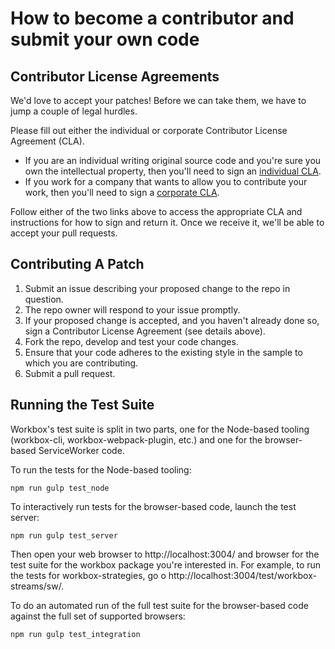 # How to become a contributor and submit your own code

## Contributor License Agreements

We'd love to accept your patches! Before we can take them, we have to jump a couple of legal hurdles.

Please fill out either the individual or corporate Contributor License Agreement (CLA).
  * If you are an individual writing original source code and you're sure you own the intellectual property, then you'll need to sign an [individual CLA](https://developers.google.com/open-source/cla/individual).
  * If you work for a company that wants to allow you to contribute your work, then you'll need to sign a [corporate CLA](https://developers.google.com/open-source/cla/corporate).

Follow either of the two links above to access the appropriate CLA and instructions for how to sign and return it. Once we receive it, we'll be able to
accept your pull requests.

## Contributing A Patch

1. Submit an issue describing your proposed change to the repo in question.
1. The repo owner will respond to your issue promptly.
1. If your proposed change is accepted, and you haven't already done so, sign a Contributor License Agreement (see details above).
1. Fork the repo, develop and test your code changes.
1. Ensure that your code adheres to the existing style in the sample to which you are contributing.
1. Submit a pull request.

## Running the Test Suite

Workbox's test suite is split in two parts, one for the Node-based tooling (workbox-cli, workbox-webpack-plugin, etc.) and one for the browser-based ServiceWorker code.

To run the tests for the Node-based tooling:

```
npm run gulp test_node
```

To interactively run tests for the browser-based code, launch the test server:

```
npm run gulp test_server
```

Then open your web browser to http://localhost:3004/ and browser for the test suite for the workbox package you're interested in. For example, to run the tests for workbox-strategies, go o http://localhost:3004/test/workbox-streams/sw/.

To do an automated run of the full test suite for the browser-based code against the full set of supported browsers:

```
npm run gulp test_integration
```
